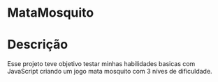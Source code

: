 # MataMosquito

<h1>Descrição </h1>

<p>Esse projeto teve objetivo testar minhas habilidades basicas com JavaScript criando um jogo mata mosquito com 3 níves de dificuldade.</p>